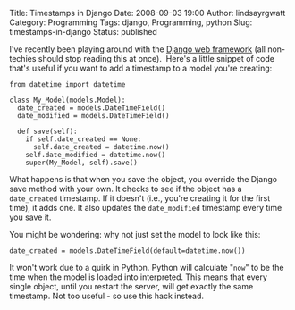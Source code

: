 Title: Timestamps in Django
Date: 2008-09-03 19:00
Author: lindsayrgwatt
Category: Programming
Tags: django, Programming, python
Slug: timestamps-in-django
Status: published

I've recently been playing around with the [Django web framework](http://www.djangoproject.com/) (all non-techies should stop reading this at once).  Here's a little snippet of code that's useful if you want to add a timestamp to a model you're creating:

    from datetime import datetime

    class My_Model(models.Model):
      date_created = models.DateTimeField()
      date_modified = models.DateTimeField()

      def save(self):
        if self.date_created == None:
          self.date_created = datetime.now()
        self.date_modified = datetime.now()
        super(My_Model, self).save()

What happens is that when you save the object, you override the Django save method with your own. It checks to see if the object has a `date_created` timestamp. If it doesn't (i.e., you're creating it for the first time), it adds one. It also updates the `date_modified` timestamp every time you save it.

You might be wondering: why not just set the model to look like this:

    date_created = models.DateTimeField(default=datetime.now())

It won't work due to a quirk in Python. Python will calculate "`now`" to be the time when the model is loaded into interpreted. This means that every single object, until you restart the server, will get exactly the same timestamp. Not too useful - so use this hack instead.
